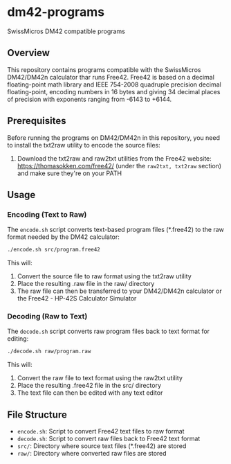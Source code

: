 # dm42-programs
SwissMicros DM42 compatible programs

## Overview
This repository contains programs compatible with the SwissMicros DM42/DM42n calculator thar runs Free42. Free42 is based on a decimal floating-point math library and IEEE 754-2008 quadruple precision decimal floating-point, encoding numbers in 16 bytes and giving 34 decimal places of precision with exponents ranging from -6143 to +6144.

## Prerequisites
Before running the programs on DM42/DM42n in this repository, you need to install the txt2raw utility to encode the source files:

1. Download the txt2raw and raw2txt utilities from the Free42 website: https://thomasokken.com/free42/ (under the `raw2txt, txt2raw` section) and make sure they're on your PATH

## Usage

### Encoding (Text to Raw)
The `encode.sh` script converts text-based program files (*.free42) to the raw format needed by the DM42 calculator:

```bash
./encode.sh src/program.free42
```

This will:
1. Convert the source file to raw format using the txt2raw utility
2. Place the resulting .raw file in the raw/ directory
3. The raw file can then be transferred to your DM42/DM42n calculator or the Free42 - HP-42S Calculator Simulator

### Decoding (Raw to Text)
The `decode.sh` script converts raw program files back to text format for editing:

```bash
./decode.sh raw/program.raw
```

This will:
1. Convert the raw file to text format using the raw2txt utility
2. Place the resulting .free42 file in the src/ directory
3. The text file can then be edited with any text editor

## File Structure
- `encode.sh`: Script to convert Free42 text files to raw format
- `decode.sh`: Script to convert raw files back to Free42 text format
- `src/`: Directory where source text files (*.free42) are stored
- `raw/`: Directory where converted raw files are stored
